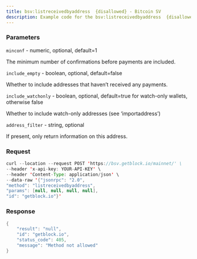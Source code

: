 ```yaml
---
title: bsv:listreceivedbyaddress  {disallowed} - Bitcoin SV
description: Example code for the bsv:listreceivedbyaddress  {disallowed} json-rpc method. Сomplete guide on how to use bsv:listreceivedbyaddress  {disallowed} json-rpc in GetBlock.io Web3 documentation.
---
```


### Parameters


`minconf` - numeric, optional, default=1

The minimum number of confirmations before payments are included.

`include_empty` - boolean, optional, default=false

Whether to include addresses that haven’t received any payments.

`include_watchonly` - boolean, optional, default=true for watch-only
wallets, otherwise false

Whether to include watch-only addresses (see ‘importaddress’)

`address_filter` - string, optional

If present, only return information on this address.

### Request

``` java
curl --location --request POST 'https://bsv.getblock.io/mainnet/' \ 
--header 'x-api-key: YOUR-API-KEY' \ 
--header 'Content-Type: application/json' \ 
--data-raw '{"jsonrpc": "2.0",
"method": "listreceivedbyaddress",
"params": [null, null, null, null],
"id": "getblock.io"}'
```

###  Response

``` java
{
    "result": "null",
    "id": "getblock.io",
    "status_code": 405,
    "message": "Method not allowed"
}
```

